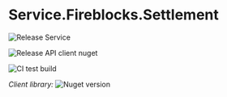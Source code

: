 # Service.Fireblocks.Settlement

![Release Service](https://github.com/MyJetWallet/Service.Fireblocks.Settlement/workflows/Release%20Service/badge.svg)

![Release API client nuget](https://github.com/MyJetWallet/Service.Fireblocks.Settlement/workflows/Release%20API%20client%20nuget/badge.svg)

![CI test build](https://github.com/MyJetWallet/Service.Fireblocks.Settlement/workflows/CI%20test%20build/badge.svg)

*Client library:* ![Nuget version](https://img.shields.io/nuget/v/MyJetWallet.Service.Fireblocks.Settlement.Client?label=MyJetWallet.Service.Fireblocks.Settlement.Client&style=social)

